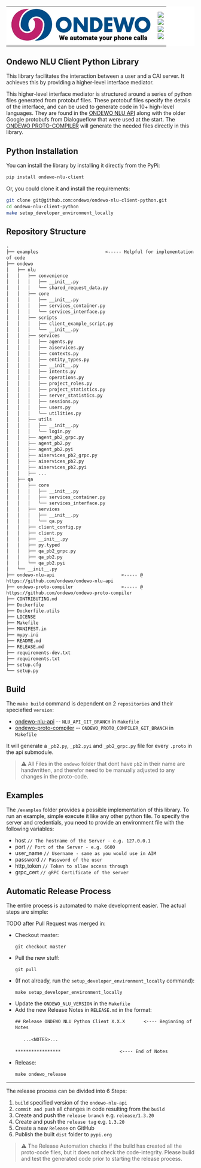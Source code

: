 <table align="center" style="background-color: white;">
  <tr>
    <td>
      <a href="https://ondewo.com/en/products/natural-language-understanding/">
        <img style="width: 40vw" src="https://raw.githubusercontent.com/ondewo/ondewo-logos/master/ondewo_we_automate_your_phone_calls.png"/>
      </a>
    </td>
    <td>
      <a href="https://www.linkedin.com/company/ondewo "><img style="width: 4vh" src="https://cdn-icons-png.flaticon.com/512/3536/3536505.png"></a>
      <br><a href="https://www.facebook.com/ondewo"><img style="width: 4vh" src="https://cdn-icons-png.flaticon.com/512/733/733547.png"></a>
      <br><a href="https://twitter.com/ondewo"><img style="width: 4vh" src="https://cdn-icons-png.flaticon.com/512/733/733579.png"> </a>
      <br><a href="https://www.instagram.com/ondewo.ai/"><img style="width: 4vh" src="https://cdn-icons-png.flaticon.com/512/174/174855.png"></a>
    </td>
  </tr>
</table>

## Ondewo NLU Client Python Library

This library facilitates the interaction between a user and a CAI server. It achieves this by providing a higher-level interface mediator.

This higher-level interface mediator is structured around a series of python files generated from protobuf files. These protobuf files specify the details of the interface, and can be used to generate code in 10+ high-level languages. They are found in the [ONDEWO NLU API](https://github.com/ondewo/ondewo-nlu-api) along with the older Google protobufs from Dialogueflow that were used at the start. The [ONDEWO PROTO-COMPILER](https://github.com/ondewo/ondewo-proto-compiler) will generate the needed files directly in this library.

## Python Installation
You can install the library by installing it directly from the PyPi:
```bash
pip install ondewo-nlu-client
```

Or, you could clone it and install the requirements:
```bash
git clone git@github.com:ondewo/ondewo-nlu-client-python.git
cd ondewo-nlu-client-python
make setup_developer_environment_locally
```
## Repository Structure

```
.
├── examples                         <----- Helpful for implementation of code
├── ondewo
│   ├── nlu
│   │   ├── convenience
│   │   │   ├── __init__.py
│   │   │   └── shared_request_data.py
│   │   ├── core
│   │   │   ├── __init__.py
│   │   │   ├── services_container.py
│   │   │   └── services_interface.py
│   │   ├── scripts
│   │   │   ├── client_example_script.py
│   │   │   └── __init__.py
│   │   ├── services
│   │   │   ├── agents.py
│   │   │   ├── aiservices.py
│   │   │   ├── contexts.py
│   │   │   ├── entity_types.py
│   │   │   ├── __init__.py
│   │   │   ├── intents.py
│   │   │   ├── operations.py
│   │   │   ├── project_roles.py
│   │   │   ├── project_statistics.py
│   │   │   ├── server_statistics.py
│   │   │   ├── sessions.py
│   │   │   ├── users.py
│   │   │   └── utilities.py
│   │   ├── utils
│   │   │   ├── __init__.py
│   │   │   └── login.py
│   │   ├── agent_pb2_grpc.py
│   │   ├── agent_pb2.py
│   │   ├── agent_pb2.pyi
│   │   ├── aiservices_pb2_grpc.py
│   │   ├── aiservices_pb2.py
│   │   ├── aiservices_pb2.pyi
│   │   ├── ...
│   ├── qa
│   │   ├── core
│   │   │   ├── __init__.py
│   │   │   ├── services_container.py
│   │   │   └── services_interface.py
│   │   ├── services
│   │   │   ├── __init__.py
│   │   │   └── qa.py
│   │   ├── client_config.py
│   │   ├── client.py
│   │   ├── __init__.py
│   │   ├── py.typed
│   │   ├── qa_pb2_grpc.py
│   │   ├── qa_pb2.py
│   │   └── qa_pb2.pyi
│   └── __init__.py
├── ondewo-nlu-api                         <----- @ https://github.com/ondewo/ondewo-nlu-api
├── ondewo-proto-compiler                  <----- @ https://github.com/ondewo/ondewo-proto-compiler
├── CONTRIBUTING.md
├── Dockerfile
├── Dockerfile.utils
├── LICENSE
├── Makefile
├── MANIFEST.in
├── mypy.ini
├── README.md
├── RELEASE.md
├── requirements-dev.txt
├── requirements.txt
├── setup.cfg
└── setup.py
```
## Build

The `make build` command is dependent on 2 `repositories` and their speciefied `version`:
  - [ondewo-nlu-api](https://github.com/ondewo/ondewo-nlu-api) -- `NLU_API_GIT_BRANCH` in `Makefile`
  - [ondewo-proto-compiler](https://github.com/ondewo/ondewo-proto-compiler) -- `ONDEWO_PROTO_COMPILER_GIT_BRANCH` in `Makefile`

It will generate a `_pb2.py`, `_pb2.pyi` and `_pb2_grpc.py` file for every `.proto` in the api submodule.

> :warning: All Files in the `ondewo` folder that dont have `pb2` in their name are handwritten, and therefor need to be manually adjusted to any changes in the proto-code.

## Examples

The `/examples` folder provides a possible implementation of this library. To run an example, simple execute it like any other python file. To specify the server and credentials, you need to provide an environment file with the following variables:
- host         `// The hostname of the Server - e.g. 127.0.0.1`
- port         `// Port of the Server - e.g. 6600`
- user_name    `// Username - same as you would use in AIM`
- password     `// Password of the user`
- http_token   `// Token to allow access through`
- grpc_cert    `// gRPC Certificate of the server`

## Automatic Release Process

The entire process is automated to make development easier. The actual steps are simple:

TODO after Pull Request was merged in:

 - Checkout master:
   ```shell
   git checkout master
   ```
 - Pull the new stuff:
   ```shell
   git pull
   ```
 - (If not already, run the `setup_developer_environment_locally` command):
   ```shell
   make setup_developer_environment_locally
   ```
 - Update the `ONDEWO_NLU_VERSION` in the `Makefile`
 - Add the new Release Notes in `RELEASE.md` in the format:
   ```
   ## Release ONDEWO NLU Python Client X.X.X       <---- Beginning of Notes

      ...<NOTES>...

   *****************                      <---- End of Notes
   ```
 - Release:
   ```shell
   make ondewo_release
   ```

---
The release process can be divided into 6 Steps:

1. `build` specified version of the `ondewo-nlu-api`
2. `commit and push` all changes in code resulting from the `build`
3. Create and push the `release branch` e.g. `release/1.3.20`
4. Create and push the `release tag` e.g. `1.3.20`
5. Create a new `Release` on GitHub
6. Publish the built `dist` folder to `pypi.org`

> :warning:  The Release Automation checks if the build has created all the proto-code files, but it does not check the code-integrity. Please build and test the generated code prior to starting the release process.
